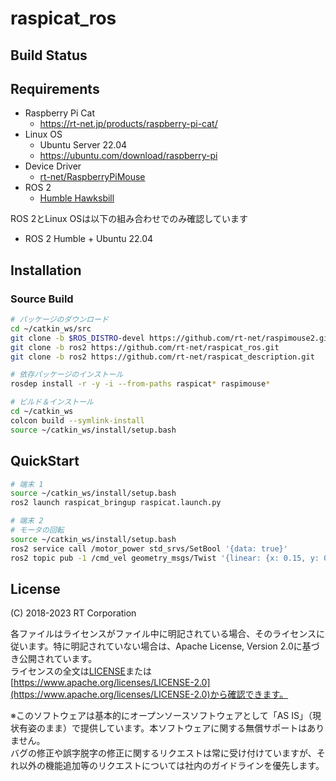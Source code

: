 # raspicat_ros

## Build Status

## Requirements

- Raspberry Pi Cat
  - https://rt-net.jp/products/raspberry-pi-cat/
- Linux OS
  - Ubuntu Server 22.04
  - https://ubuntu.com/download/raspberry-pi
- Device Driver
  - [rt-net/RaspberryPiMouse](https://github.com/rt-net/RaspberryPiMouse)
- ROS 2
  - [Humble Hawksbill](https://docs.ros.org/en/humble/Installation.html)

ROS 2とLinux OSは以下の組み合わせでのみ確認しています

* ROS 2 Humble + Ubuntu 22.04

## Installation

### Source Build

```sh
# パッケージのダウンロード
cd ~/catkin_ws/src
git clone -b $ROS_DISTRO-devel https://github.com/rt-net/raspimouse2.git
git clone -b ros2 https://github.com/rt-net/raspicat_ros.git
git clone -b ros2 https://github.com/rt-net/raspicat_description.git

# 依存パッケージのインストール
rosdep install -r -y -i --from-paths raspicat* raspimouse*

# ビルド＆インストール
cd ~/catkin_ws
colcon build --symlink-install
source ~/catkin_ws/install/setup.bash
```

## QuickStart

```sh
# 端末 1
source ~/catkin_ws/install/setup.bash
ros2 launch raspicat_bringup raspicat.launch.py

# 端末 2
# モータの回転
source ~/catkin_ws/install/setup.bash
ros2 service call /motor_power std_srvs/SetBool '{data: true}'
ros2 topic pub -1 /cmd_vel geometry_msgs/Twist '{linear: {x: 0.15, y: 0, z: 0}, angular: {x: 0, y: 0, z: 0.1}}'
```

## License

(C) 2018-2023 RT Corporation

各ファイルはライセンスがファイル中に明記されている場合、そのライセンスに従います。特に明記されていない場合は、Apache License, Version 2.0に基づき公開されています。  
ライセンスの全文は[LICENSE](./LICENSE)または[https://www.apache.org/licenses/LICENSE-2.0](https://www.apache.org/licenses/LICENSE-2.0)から確認できます。

※このソフトウェアは基本的にオープンソースソフトウェアとして「AS IS」（現状有姿のまま）で提供しています。本ソフトウェアに関する無償サポートはありません。  
バグの修正や誤字脱字の修正に関するリクエストは常に受け付けていますが、それ以外の機能追加等のリクエストについては社内のガイドラインを優先します。